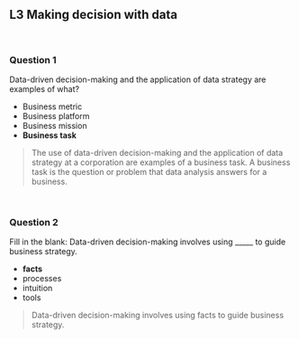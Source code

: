## L3 Making decision with data

&nbsp;

### Question 1

Data-driven decision-making and the application of data strategy are examples of what?

* Business metric
* Business platform
* Business mission
* **Business task**

> The use of data-driven decision-making and the application of data strategy at a corporation are examples of a business task. A business task is the question or problem that data analysis answers for a business.

&nbsp;

### Question 2

Fill in the blank: Data-driven decision-making involves using _____ to guide business strategy.

* **facts**
* processes
* intuition
* tools

> Data-driven decision-making involves using facts to guide business strategy.